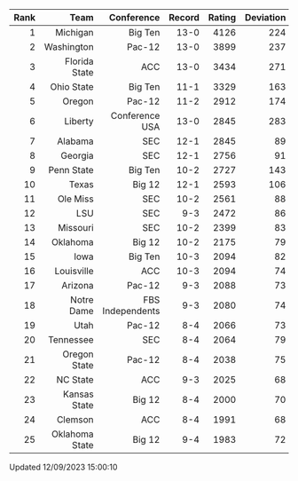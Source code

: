 | Rank  | Team                 | Conference           | Record   | Rating | Deviation |
| ---:  | ---:                 | ---:                 | ---:     | ---:   | ---:      |
| 1     | Michigan             | Big Ten              | 13-0     | 4126   | 224       |
| 2     | Washington           | Pac-12               | 13-0     | 3899   | 237       |
| 3     | Florida State        | ACC                  | 13-0     | 3434   | 271       |
| 4     | Ohio State           | Big Ten              | 11-1     | 3329   | 163       |
| 5     | Oregon               | Pac-12               | 11-2     | 2912   | 174       |
| 6     | Liberty              | Conference USA       | 13-0     | 2845   | 283       |
| 7     | Alabama              | SEC                  | 12-1     | 2845   | 89        |
| 8     | Georgia              | SEC                  | 12-1     | 2756   | 91        |
| 9     | Penn State           | Big Ten              | 10-2     | 2727   | 143       |
| 10    | Texas                | Big 12               | 12-1     | 2593   | 106       |
| 11    | Ole Miss             | SEC                  | 10-2     | 2561   | 88        |
| 12    | LSU                  | SEC                  | 9-3      | 2472   | 86        |
| 13    | Missouri             | SEC                  | 10-2     | 2399   | 83        |
| 14    | Oklahoma             | Big 12               | 10-2     | 2175   | 79        |
| 15    | Iowa                 | Big Ten              | 10-3     | 2094   | 82        |
| 16    | Louisville           | ACC                  | 10-3     | 2094   | 74        |
| 17    | Arizona              | Pac-12               | 9-3      | 2088   | 73        |
| 18    | Notre Dame           | FBS Independents     | 9-3      | 2080   | 74        |
| 19    | Utah                 | Pac-12               | 8-4      | 2066   | 73        |
| 20    | Tennessee            | SEC                  | 8-4      | 2064   | 79        |
| 21    | Oregon State         | Pac-12               | 8-4      | 2038   | 75        |
| 22    | NC State             | ACC                  | 9-3      | 2025   | 68        |
| 23    | Kansas State         | Big 12               | 8-4      | 2000   | 70        |
| 24    | Clemson              | ACC                  | 8-4      | 1991   | 68        |
| 25    | Oklahoma State       | Big 12               | 9-4      | 1983   | 72        |

Updated 12/09/2023 15:00:10
